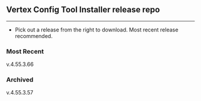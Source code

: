 ## Vertex Config Tool Installer release repo
----

- Pick out a release from the right to download. Most recent release recommended.

### Most Recent
v.4.55.3.66

### Archived
v.4.55.3.57